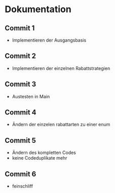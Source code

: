 # Dokumentation
## Commit 1
- Implementieren der Ausgangsbasis
## Commit 2
- Implementieren der einzelnen Rabattstrategien
## Commit 3
- Austesten in Main
## Commit 4
- Ändern der einzelen rabattarten zu einer enum
## Commit 5
- Ändern des kompletten Codes
- keine Codeduplikate mehr
## Commit 6
- feinschliff
